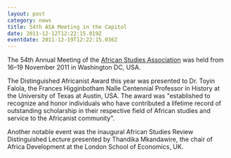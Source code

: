 ```yaml
---
layout: post
category: news
title: 54th ASA Meeting in the Capitol
date: 2011-12-12T12:22:15.019Z
eventdate: 2011-12-19T12:22:15.036Z
---
```

The 54th Annual Meeting of the [African Studies Association](http://www.africanstudies.org/ "ASA") was held from 16–19 November 2011 in Washington DC, USA.

The Distinguished Africanist Award this year was presented to Dr. Toyin Falola, the Frances Higginbotham Nalle Centennial Professor in History at the University of Texas at Austin, USA. The award was "established to recognize and honor individuals who have contributed a lifetime record of outstanding scholarship in their respective field of African studies and service to the Africanist community".

Another notable event was the inaugural African Studies Review Distinguished Lecture presented by Thandika Mkandawire, the chair of Africa Development at the London School of Economics, UK.